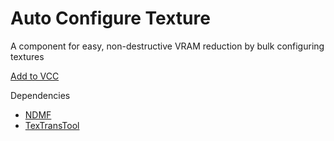 Auto Configure Texture
====

A component for easy, non-destructive VRAM reduction by bulk configuring textures

[Add to VCC](https://tliks.github.io/vpm-repos/)

Dependencies
- [NDMF](https://github.com/bdunderscore/ndmf)
- [TexTransTool](https://github.com/ReinaS-64892/TexTransTool)
